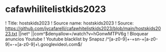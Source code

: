 # cafawhilitelistkids2023
! Title: hostskids2023
! Source name: hostskids2023
! Source: https://github.com/jvcafarelli/cafawhitelistkids2023/blob/main/hostskids2023.txt
||net^
||com^$denyallow=/watch?v=hGonwMTPV6g
! Bloquear anuncios Youtube
! Youtube blacklist by Snapsz
/^[a-z0-9]+-+sn-+[a-z0-9]+-+[a-z0-9]+\.googlevideo\.com$/
